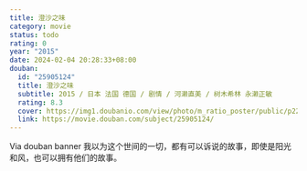 ```yaml
---
title: 澄沙之味
category: movie
status: todo
rating: 0
year: "2015"
date: 2024-02-04 20:28:33+08:00
douban:
  id: "25905124"
  title: 澄沙之味
  subtitle: 2015 / 日本 法国 德国 / 剧情 / 河濑直美 / 树木希林 永濑正敏
  rating: 8.3
  cover: https://img1.doubanio.com/view/photo/m_ratio_poster/public/p2234753078.jpg
  link: https://movie.douban.com/subject/25905124/
---
```


Via douban banner 我以为这个世间的一切，都有可以诉说的故事，即使是阳光和风，也可以拥有他们的故事。
